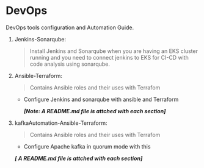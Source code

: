 # DevOps
DevOps tools configuration and Automation Guide.

1. Jenkins-Sonarqube: 
   > Install Jenkins and Sonarqube when you are having an EKS cluster running and you need to connect jenkins to EKS for CI-CD with code analysis using sonarqube.

2. Ansible-Terraform: 
   > Contains Ansible roles and their uses with Terrafom
     * Configure Jenkins and sonarqube with ansible and Terraform
     
        ***[Note: A README.md file is attched with each section]***
        
3. kafkaAutomation-Ansible-Terraform: 
   > Contains Ansible roles and their uses with Terrafom
      * Configure Apache kafka in quorum mode with this
      
      ***[ A README.md file is attched with each section]***
